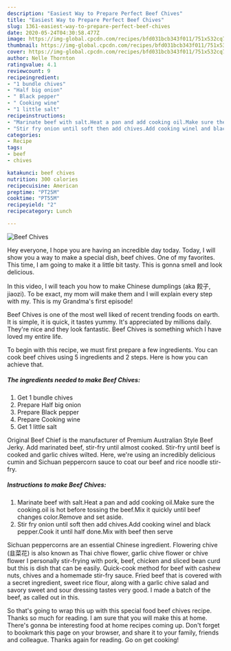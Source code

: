```yaml
---
description: "Easiest Way to Prepare Perfect Beef Chives"
title: "Easiest Way to Prepare Perfect Beef Chives"
slug: 1361-easiest-way-to-prepare-perfect-beef-chives
date: 2020-05-24T04:30:58.477Z
image: https://img-global.cpcdn.com/recipes/bfd031bcb343f011/751x532cq70/beef-chives-recipe-main-photo.jpg
thumbnail: https://img-global.cpcdn.com/recipes/bfd031bcb343f011/751x532cq70/beef-chives-recipe-main-photo.jpg
cover: https://img-global.cpcdn.com/recipes/bfd031bcb343f011/751x532cq70/beef-chives-recipe-main-photo.jpg
author: Nelle Thornton
ratingvalue: 4.1
reviewcount: 9
recipeingredient:
- "1 bundle chives"
- "Half big onion"
- " Black pepper"
- " Cooking wine"
- "1 little salt"
recipeinstructions:
- "Marinate beef with salt.Heat a pan and add cooking oil.Make sure the cooking.oil is hot before tossing the beef.Mix it quickly until beef changes color.Remove and set aside."
- "Stir fry onion until soft then add chives.Add cooking winel and black pepper.Cook it until half done.Mix with beef then serve"
categories:
- Recipe
tags:
- beef
- chives

katakunci: beef chives 
nutrition: 300 calories
recipecuisine: American
preptime: "PT25M"
cooktime: "PT55M"
recipeyield: "2"
recipecategory: Lunch

---
```



![Beef Chives](https://img-global.cpcdn.com/recipes/bfd031bcb343f011/751x532cq70/beef-chives-recipe-main-photo.jpg)

Hey everyone, I hope you are having an incredible day today. Today, I will show you a way to make a special dish, beef chives. One of my favorites. This time, I am going to make it a little bit tasty. This is gonna smell and look delicious.

In this video, I will teach you how to make Chinese dumplings (aka 餃子, jiaozi). To be exact, my mom will make them and I will explain every step with my. This is my Grandma&#39;s first episode!

Beef Chives is one of the most well liked of recent trending foods on earth. It is simple, it is quick, it tastes yummy. It's appreciated by millions daily. They're nice and they look fantastic. Beef Chives is something which I have loved my entire life.


To begin with this recipe, we must first prepare a few ingredients. You can cook beef chives using 5 ingredients and 2 steps. Here is how you can achieve that.

<!--inarticleads1-->

##### The ingredients needed to make Beef Chives:

1. Get 1 bundle chives
1. Prepare Half big onion
1. Prepare  Black pepper
1. Prepare  Cooking wine
1. Get 1 little salt


Original Beef Chief is the manufacturer of Premium Australian Style Beef Jerky. Add marinated beef, stir-fry until almost cooked. Stir-fry until beef is cooked and garlic chives wilted. Here, we&#39;re using an incredibly delicious cumin and Sichuan peppercorn sauce to coat our beef and rice noodle stir-fry. 

<!--inarticleads2-->

##### Instructions to make Beef Chives:

1. Marinate beef with salt.Heat a pan and add cooking oil.Make sure the cooking.oil is hot before tossing the beef.Mix it quickly until beef changes color.Remove and set aside.
1. Stir fry onion until soft then add chives.Add cooking winel and black pepper.Cook it until half done.Mix with beef then serve


Sichuan peppercorns are an essential Chinese ingredient. Flowering chive (韭菜花) is also known as Thai chive flower, garlic chive flower or chive flower I personally stir-frying with pork, beef, chicken and sliced bean curd but this is dish that can be easily. Quick-cook method for beef with cashew nuts, chives and a homemade stir-fry sauce. Fried beef that is covered with a secret ingredient, sweet rice flour, along with a garlic chive salad and savory sweet and sour dressing tastes very good. I made a batch of the beef, as called out in this. 

So that's going to wrap this up with this special food beef chives recipe. Thanks so much for reading. I am sure that you will make this at home. There's gonna be interesting food at home recipes coming up. Don't forget to bookmark this page on your browser, and share it to your family, friends and colleague. Thanks again for reading. Go on get cooking!
